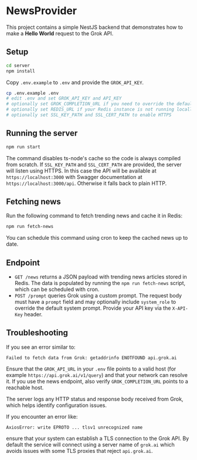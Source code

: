 # NewsProvider

This project contains a simple NestJS backend that demonstrates how to make a **Hello World** request to the Grok API.

## Setup

```bash
cd server
npm install
```

Copy `.env.example` to `.env` and provide the `GROK_API_KEY`.

```bash
cp .env.example .env
# edit .env and set GROK_API_KEY and API_KEY
# optionally set GROK_COMPLETION_URL if you need to override the default
# optionally set REDIS_URL if your Redis instance is not running locally
# optionally set SSL_KEY_PATH and SSL_CERT_PATH to enable HTTPS
```

## Running the server

```bash
npm run start
```

The command disables ts-node's cache so the code is always compiled from scratch.
If `SSL_KEY_PATH` and `SSL_CERT_PATH` are provided, the server will listen using HTTPS. In this case the API will be available at `https://localhost:3000` with Swagger documentation at `https://localhost:3000/api`. Otherwise it falls back to plain HTTP.

## Fetching news

Run the following command to fetch trending news and cache it in Redis:

```bash
npm run fetch-news
```

You can schedule this command using cron to keep the cached news up to date.

## Endpoint

- `GET /news` returns a JSON payload with trending news articles stored in Redis.
  The data is populated by running the `npm run fetch-news` script, which can be
  scheduled with cron.
- `POST /prompt` queries Grok using a custom prompt. The request body must have a
  `prompt` field and may optionally include `system_role` to override the default
  system prompt. Provide your API key via the `X-API-Key` header.

## Troubleshooting

If you see an error similar to:

```
Failed to fetch data from Grok: getaddrinfo ENOTFOUND api.grok.ai
```

Ensure that the `GROK_API_URL` in your `.env` file points to a valid host (for example `https://api.grok.ai/v1/query`) and that your network can resolve it.
If you use the news endpoint, also verify `GROK_COMPLETION_URL` points to a reachable host.

The server logs any HTTP status and response body received from Grok, which helps identify configuration issues.

If you encounter an error like:
```
AxiosError: write EPROTO ... tlsv1 unrecognized name
```
ensure that your system can establish a TLS connection to the Grok API. By default the service will connect using a server name of `grok.ai` which avoids issues with some TLS proxies that reject `api.grok.ai`.
